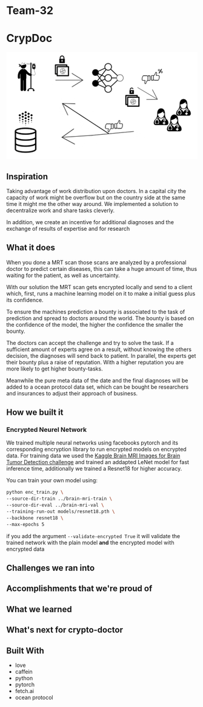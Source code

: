 # Team-32

# CrypDoc
![alt text](sketch.png "CrypDoc Sketch")
## Inspiration
Taking advantage of work distribution upon doctors. In a capital city the capacity of work might be overflow but on the country side at the same time it might me the other way around. We implemented a solution to decentralize work and share tasks cleverly.

In addition, we create an incentive for additional diagnoses and the exchange of results of expertise and for research

## What it does
When you done a MRT scan those scans are analyzed by a professional doctor to predict certain diseases, this can take a huge amount of time, thus waiting for the patient, as well as uncertainty. 

With our solution the MRT scan gets encrypted locally and send to a client which, first, runs a machine learning model on it to make a initial guess plus its confidence. 

To ensure the machines prediction a bounty is associated to the task of prediction and spread to doctors around the world. The bounty is based on the confidence of the model, the higher the confidence the smaller the bounty. 

The doctors can accept the challenge and try to solve the task. If a sufficient amount of experts agree on a result, without knowing the others decision, the diagnoses will send back to patient. In parallel, the experts get their bounty plus a raise of reputation. With a higher reputation you are more likely to get higher bounty-tasks.

Meanwhile the pure meta data of the date and the final diagnoses will be added to a ocean protocol data set, which can be bought be researchers and insurances to adjust their approach of business.

## How we built it
### Encrypted Neurel Network
We trained multiple neural networks using facebooks pytorch and its corresponding encryption library
 to run encrypted models on encrypted data. For training data we used the 
 [Kaggle Brain MRI Images for Brain Tumor Detection challenge](https://www.kaggle.com/navoneel/brain-mri-images-for-brain-tumor-detection)
 and trained an addapted LeNet model for fast inference time, additionally we trained a Resnet18 for higher accuracy.
 
 You can train your own model using:
 ```bash
 python enc_train.py \
 --source-dir-train ../brain-mri-train \
 --source-dir-eval ../brain-mri-val \
 --training-run-out models/resnet18.pth \
 --backbone resnet18 \
 --max-epochs 5
```

if you add the argument `--validate-encrypted True` it will validate the trained network with the plain model **and** 
the encrypted model with encrypted data
 
## Challenges we ran into
## Accomplishments that we're proud of
## What we learned
## What's next for crypto-doctor
## Built With
* love
* caffein
* python
* pytorch
* fetch.ai
* ocean protocol


